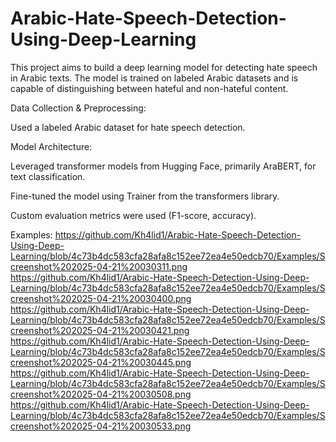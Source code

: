 # Arabic-Hate-Speech-Detection-Using-Deep-Learning
This project aims to build a deep learning model for detecting hate speech in Arabic texts. The model is trained on labeled Arabic datasets and is capable of distinguishing between hateful and non-hateful content.

Data Collection & Preprocessing:

Used a labeled Arabic dataset for hate speech detection.


Model Architecture:

Leveraged transformer models from Hugging Face, primarily AraBERT, for text classification.

Fine-tuned the model using Trainer from the transformers library.

Custom evaluation metrics were used (F1-score, accuracy).


Examples:
https://github.com/Kh4lid1/Arabic-Hate-Speech-Detection-Using-Deep-Learning/blob/4c73b4dc583cfa28afa8c152ee72ea4e50edcb70/Examples/Screenshot%202025-04-21%20030311.png
https://github.com/Kh4lid1/Arabic-Hate-Speech-Detection-Using-Deep-Learning/blob/4c73b4dc583cfa28afa8c152ee72ea4e50edcb70/Examples/Screenshot%202025-04-21%20030400.png
https://github.com/Kh4lid1/Arabic-Hate-Speech-Detection-Using-Deep-Learning/blob/4c73b4dc583cfa28afa8c152ee72ea4e50edcb70/Examples/Screenshot%202025-04-21%20030421.png
https://github.com/Kh4lid1/Arabic-Hate-Speech-Detection-Using-Deep-Learning/blob/4c73b4dc583cfa28afa8c152ee72ea4e50edcb70/Examples/Screenshot%202025-04-21%20030445.png
https://github.com/Kh4lid1/Arabic-Hate-Speech-Detection-Using-Deep-Learning/blob/4c73b4dc583cfa28afa8c152ee72ea4e50edcb70/Examples/Screenshot%202025-04-21%20030508.png
https://github.com/Kh4lid1/Arabic-Hate-Speech-Detection-Using-Deep-Learning/blob/4c73b4dc583cfa28afa8c152ee72ea4e50edcb70/Examples/Screenshot%202025-04-21%20030533.png
